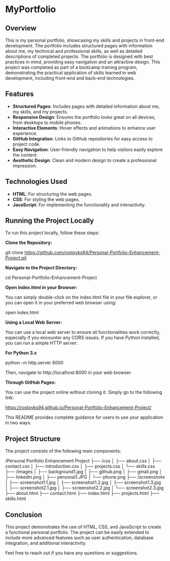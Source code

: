 # MyPortfolio

## Overview

This is my personal portfolio, showcasing my skills and projects in front-end development. The portfolio includes structured pages with information about me, my technical and professional skills, as well as detailed descriptions of completed projects. The portfolio is designed with best practices in mind, providing easy navigation and an attractive design.
This project was completed as part of a bootcamp training program, demonstrating the practical application of skills learned in web development, including front-end and back-end technologies.


## Features

- **Structured Pages**: Includes pages with detailed information about me, my skills, and my projects.
- **Responsive Design**: Ensures the portfolio looks great on all devices, from desktops to mobile phones.
- **Interactive Elements**: Hover effects and animations to enhance user experience.
- **GitHub Integration**: Links to GitHub repositories for easy access to project code.
- **Easy Navigation**: User-friendly navigation to help visitors easily explore the content.
- **Aesthetic Design**: Clean and modern design to create a professional impression.
  

## Technologies Used

- **HTML**: For structuring the web pages.
- **CSS**: For styling the web pages.
- **JavaScript**: For implementing the functionality and interactivity.


## Running the Project Locally

To run this project locally, follow these steps:

**Clone the Repository:**

git clone https://github.com/rostovks94/Personal-Portfolio-Enhancement-Project.git

**Navigate to the Project Directory:**

cd Personal-Portfolio-Enhancement-Project 

**Open index.html in your Browser:**

You can simply double-click on the index.html file in your file explorer, or you can open it in your preferred web browser using:

open index.html

**Using a Local Web Server:**

You can use a local web server to ensure all functionalities work correctly, especially if you encounter any CORS issues.
If you have Python installed, you can run a simple HTTP server:

**For Python 3.x** 

python -m http.server 8000

Then, navigate to http://localhost:8000 in your web browser.

**Through GitHub Pages:**

You can use the project online without cloning it. Simply go to the following link:

https://rostovks94.github.io/Personal-Portfolio-Enhancement-Project/

This README provides complete guidance for users to use your application in two ways.


## Project Structure

The project consists of the following main components:

/Personal Portfolio Enhancement Project
├── /css
│   ├── about.css
│   ├── contact.css
│   ├── introduction.css
│   ├── projects.css
│   └── skills.css
├── /images
│   ├── background1.jpg
│   ├── github.png
│   ├── gmail.png
│   ├── linkedin.png
│   ├── personal1.JPG
│   └── phone.png
├── /screenshots
│   ├── screenshot1.1.jpg
│   ├── screenshot1.2.jpg
│   ├── screenshot1.3.jpg
│   ├── screenshot2.1.jpg
│   ├── screenshot2.2.jpg
│   └── screenshot2.3.jpg
├── about.html
├── contact.html
├── index.html
├── projects.html
├── skills.html


## Conclusion

This project demonstrates the use of HTML, CSS, and JavaScript to create a functional personal portfolio. The project can be easily extended to include more advanced features such as user authentication, database integration, and additional interactivity.

Feel free to reach out if you have any questions or suggestions.
